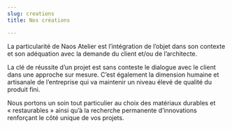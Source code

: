 ```yaml
---
slug: creations
title: Nos créations

---
```

La particularité de Naos Atelier est l’intégration de l’objet dans son contexte et son adéquation avec la demande du client et/ou de l’architecte.

La clé de réussite d’un projet est sans conteste le dialogue avec le client dans une approche sur mesure.  C’est également la dimension humaine et artisanale de l’entreprise qui va maintenir un niveau élevé de qualité du produit fini.

Nous portons un soin tout particulier au choix des matériaux durables et « restaurables » ainsi qu’à la recherche permanente d’innovations renforçant le côté unique de vos projets.